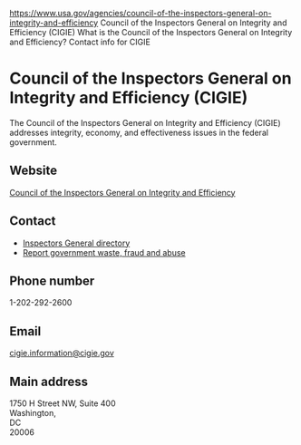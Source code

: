 

https://www.usa.gov/agencies/council-of-the-inspectors-general-on-integrity-and-efficiency
Council of the Inspectors General on Integrity and Efficiency (CIGIE)
What is the Council of the Inspectors General on Integrity and Efficiency?
Contact info for CIGIE

Council of the Inspectors General on Integrity and Efficiency (CIGIE)
======================================================================

The Council of the Inspectors General on Integrity and Efficiency (CIGIE) addresses integrity, economy, and effectiveness issues in the federal government.

Website
-------

[Council of the Inspectors General on Integrity and Efficiency](http://www.ignet.gov)

Contact
-------

* [Inspectors General directory](https://www.ignet.gov/content/inspectors-general-directory)
* [Report government waste, fraud and abuse](https://www.ignet.gov/node/207)

Phone number
------------

1-202-292-2600

Email
-----

[cigie.information@cigie.gov](mailto:cigie.information@cigie.gov)

Main address
------------

1750 H Street NW, Suite 400  
Washington,  
DC  
20006
